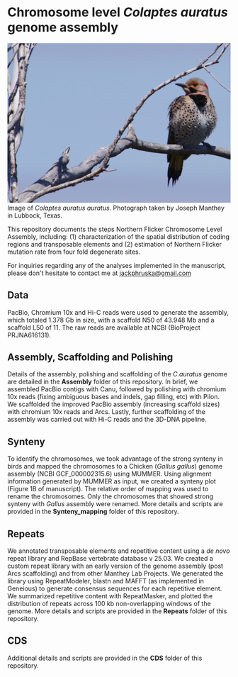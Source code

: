 # Chromosome level *Colaptes auratus* genome assembly 

![Image of Colaptes auratus](https://github.com/jphruska/Colaptes_genome/blob/master/JDM14726.jpg)
Image of *Colaptes auratus auratus*. Photograph taken by Joseph Manthey in Lubbock, Texas. 

This repository documents the steps  Northern Flicker Chromosome Level Assembly, including: (1) characterization of the spatial distribution of coding regions and transposable elements and (2) estimation of Northern Flicker mutation rate from four fold degenerate sites. 

For inquiries regarding any of the analyses implemented in the manuscript, please don't hesitate to contact me at jackphruska@gmail.com

## Data

PacBio, Chromium 10x and Hi-C reads were used to generate the assembly, which totaled 1.378 Gb in size, with a scaffold N50 of 43.948 Mb
and a scaffold L50 of 11. The raw reads are available at NCBI (BioProject PRJNA616131). 

## Assembly, Scaffolding and Polishing 

Details of the assembly, polishing and scaffolding of the *C.auratus* genome are detailed in the **Assembly** folder of this repository. In brief, we assembled PacBio contigs with Canu, followed by polishing with chromium 10x reads (fixing ambiguous bases and indels, gap filling, etc) with Pilon. We scaffolded the improved PacBio assembly (increasing scaffold sizes) with chromium 10x reads and Arcs. Lastly, further scaffolding of the assembly was carried out with Hi-C reads and the 3D-DNA pipeline.  

## Synteny 

To identify the chromosomes, we took advantage of the strong synteny in birds and mapped the chromosomes to a Chicken (*Gallus gallus*) genome assembly (NCBI GCF_000002315.6) using MUMMER. Using alignment information generated by MUMMER as input, we created a synteny plot (Figure 1B of manuscript). The relative order of mapping was used to rename the chromosomes. Only the chromosomes that showed strong synteny with *Gallus* assembly were renamed. More details and scripts are provided in the **Synteny_mapping** folder of this repository. 

## Repeats 

We annotated transposable elements and repetitive content using a *de novo* repeat library and RepBase vertebrate database v 25.03. We created a custom repeat library with an early version of the genome assembly (post Arcs scaffolding) and from other Manthey Lab Projects. We generated the library using RepeatModeler, blastn and MAFFT (as implemented in Geneious) to generate consensus sequences for each repetitive element. We summarized repetitive content with RepeatMasker, and plotted the distribution of repeats across 100 kb non-overlapping windows of the genome. More details and scripts are provided in the **Repeats** folder of this repository. 

## CDS

Additional details and scripts are provided in the **CDS** folder of this repository. 





